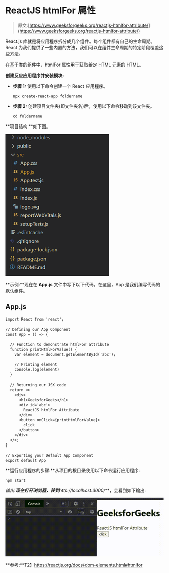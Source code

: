 # ReactJS htmlFor 属性

> 原文:[https://www.geeksforgeeks.org/reactjs-htmlfor-attribute/](https://www.geeksforgeeks.org/reactjs-htmlfor-attribute/)

React.js 库就是将应用程序拆分成几个组件。每个组件都有自己的生命周期。React 为我们提供了一些内置的方法，我们可以在组件生命周期的特定阶段覆盖这些方法。

在基于类的组件中，htmlFor 属性用于获取给定 HTML 元素的 HTML。

**创建反应应用程序并安装模块:**

*   **步骤 1:** 使用以下命令创建一个 React 应用程序。

    ```
    npx create-react-app foldername
    ```

*   **步骤 2:** 创建项目文件夹(即文件夹名)后，使用以下命令移动到该文件夹。

    ```
    cd foldername
    ```

**项目结构:**如下图。

![](img/f04ae0d8b722a9fff0bd9bd138b29c23.png)

**示例:**现在在 **App.js** 文件中写下以下代码。在这里，App 是我们编写代码的默认组件。

## App.js

```
import React from 'react';

// Defining our App Component
const App = () => {

  // Function to demonstrate htmlFor attribute
  function printHtmlForValue() {
    var element = document.getElementById('abc');

    // Printing element
    console.log(element)
  }

  // Returning our JSX code
  return <>
    <div>
      <h1>GeeksforGeeks</h1>
      <div id='abc'>
        ReactJS htmlFor Attribute
      </div>
      <button onClick={printHtmlForValue}>
        click
      </button>
    </div>
  </>;
}

// Exporting your Default App Component
export default App
```

**运行应用程序的步骤:**从项目的根目录使用以下命令运行应用程序:

```
npm start
```

**输出:**现在打开浏览器，转到***http://localhost:3000/***，会看到如下输出:

![](img/bb53292acc88b6c0428114f50799cc7e.png)

**参考:**T2】https://reactjs.org/docs/dom-elements.html#htmlfor